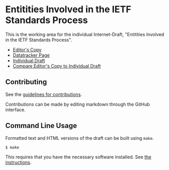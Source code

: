 # Entitities Involved in the IETF Standards Process

This is the working area for the individual Internet-Draft, "Entitities Involved in the IETF Standards Process".

* [Editor's Copy](https://richsalz.github.io/draft-ietf-rfc2028bis/#go.draft-rsalz-2028bis.html)
* [Datatracker Page](https://datatracker.ietf.org/doc/draft-rsalz-2028bis)
* [Individual Draft](https://datatracker.ietf.org/doc/html/draft-rsalz-2028bis)
* [Compare Editor's Copy to Individual Draft](https://richsalz.github.io/draft-ietf-rfc2028bis/#go.draft-rsalz-2028bis.diff)


## Contributing

See the
[guidelines for contributions](https://github.com/richsalz/draft-ietf-rfc2028bis/blob/main/CONTRIBUTING.md).

Contributions can be made by editing markdown through the GitHub interface.


## Command Line Usage

Formatted text and HTML versions of the draft can be built using `make`.

```sh
$ make
```

This requires that you have the necessary software installed.  See
[the instructions](https://github.com/martinthomson/i-d-template/blob/main/doc/SETUP.md).

